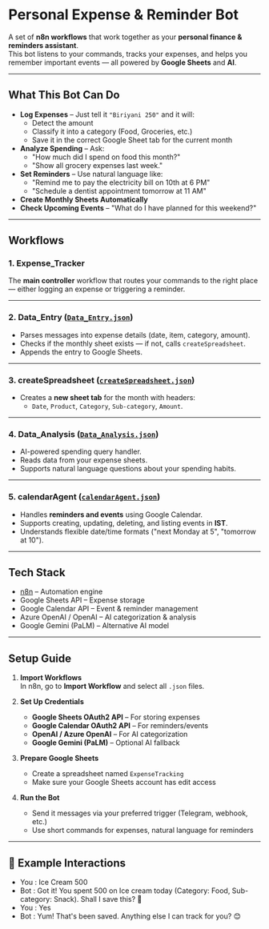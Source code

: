 # Personal Expense & Reminder Bot
A set of **n8n workflows** that work together as your **personal finance & reminders assistant**.  
This bot listens to your commands, tracks your expenses, and helps you remember important events — all powered by **Google Sheets** and **AI**.

---

## What This Bot Can Do
- **Log Expenses** – Just tell it `"Biriyani 250"` and it will:
  - Detect the amount
  - Classify it into a category (Food, Groceries, etc.)
  - Save it in the correct Google Sheet tab for the current month
- **Analyze Spending** – Ask:
  - "How much did I spend on food this month?"
  - "Show all grocery expenses last week."
- **Set Reminders** – Use natural language like:
  - "Remind me to pay the electricity bill on 10th at 6 PM"
  - "Schedule a dentist appointment tomorrow at 11 AM"
- **Create Monthly Sheets Automatically**
- **Check Upcoming Events** – "What do I have planned for this weekend?"

---

## Workflows

### 1. **Expense_Tracker**  
The **main controller** workflow that routes your commands to the right place — either logging an expense or triggering a reminder.

---

### 2. **Data_Entry** ([`Data_Entry.json`](Data_Entry.json))  
- Parses messages into expense details (date, item, category, amount).
- Checks if the monthly sheet exists — if not, calls `createSpreadsheet`.
- Appends the entry to Google Sheets.

---

### 3. **createSpreadsheet** ([`createSpreadsheet.json`](createSpreadsheet.json))  
- Creates a **new sheet tab** for the month with headers:
  - `Date`, `Product`, `Category`, `Sub-category`, `Amount`.

---

### 4. **Data_Analysis** ([`Data_Analysis.json`](Data_Analysis.json))  
- AI-powered spending query handler.
- Reads data from your expense sheets.
- Supports natural language questions about your spending habits.

---

### 5. **calendarAgent** ([`calendarAgent.json`](calendarAgent.json))  
- Handles **reminders and events** using Google Calendar.
- Supports creating, updating, deleting, and listing events in **IST**.
- Understands flexible date/time formats ("next Monday at 5", "tomorrow at 10").

---

## Tech Stack
- [n8n](https://n8n.io/) – Automation engine
- Google Sheets API – Expense storage
- Google Calendar API – Event & reminder management
- Azure OpenAI / OpenAI – AI categorization & analysis
- Google Gemini (PaLM) – Alternative AI model

---

## Setup Guide

1. **Import Workflows**  
   In n8n, go to **Import Workflow** and select all `.json` files.

2. **Set Up Credentials**  
   - **Google Sheets OAuth2 API** – For storing expenses
   - **Google Calendar OAuth2 API** – For reminders/events
   - **OpenAI / Azure OpenAI** – For AI categorization
   - **Google Gemini (PaLM)** – Optional AI fallback

3. **Prepare Google Sheets**  
   - Create a spreadsheet named `ExpenseTracking`
   - Make sure your Google Sheets account has edit access

4. **Run the Bot**  
   - Send it messages via your preferred trigger (Telegram, webhook, etc.)
   - Use short commands for expenses, natural language for reminders

---

## 💬 Example Interactions

- You : Ice Cream 500
- Bot : Got it! You spent 500 on Ice cream today (Category: Food, Sub-category: Snack). Shall I save this? 🍦
- You : Yes
- Bot : Yum! That's been saved. Anything else I can track for you? 😊
